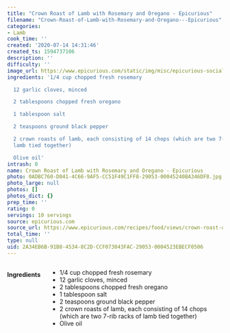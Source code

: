 ```yaml
---
title: "Crown Roast of Lamb with Rosemary and Oregano - Epicurious"
filename: "Crown-Roast-of-Lamb-with-Rosemary-and-Oregano---Epicurious"
categories:
- Lamb
cook_time: ''
created: '2020-07-14 14:31:46'
created_ts: 1594737106
description: ''
difficulty: ''
image_url: https://www.epicurious.com/static/img/misc/epicurious-social-logo.png
ingredients: '1/4 cup chopped fresh rosemary

  12 garlic cloves, minced

  2 tablespoons chopped fresh oregano

  1 tablespoon salt

  2 teaspoons ground black pepper

  2 crown roasts of lamb, each consisting of 14 chops (which are two 7-rib racks of
  lamb tied together)

  Olive oil'
intrash: 0
name: Crown Roast of Lamb with Rosemary and Oregano - Epicurious
photo: 0ADBC760-D041-4C66-9AF5-CC51F49C1FF8-29053-00045240BA346DF8.jpg
photo_large: null
photos: []
photos_dict: {}
prep_time: ''
rating: 0
servings: 10 servings
source: epicurious.com
source_url: https://www.epicurious.com/recipes/food/views/crown-roast-of-lamb-with-rosemary-and-oregano-104492
total_time: ''
type: null
uid: 2A34EB6B-91B8-4534-8C2D-CCF073043FAC-29053-0004523EBECF0506
---
```

<div class="large-8 medium-7 columns" id="writeup">	</div><!-- #writeup -->
</div><!-- #row-one -->
<div class="row" id="row-two">	<div class="medium-4 small-5 columns"><h4 id="ingredients">Ingredients</h4><div class="box box-ingredients content"><ul>
<li>1/4 cup chopped fresh rosemary</li>
<li>12 garlic cloves, minced</li>
<li>2 tablespoons chopped fresh oregano</li>
<li>1 tablespoon salt</li>
<li>2 teaspoons ground black pepper</li>
<li>2 crown roasts of lamb, each consisting of 14 chops (which are two 7-rib racks of lamb tied together)</li>
<li>Olive oil</li>
</ul>
</div>	</div>	<div class="medium-6 small-7 columns">	</div>